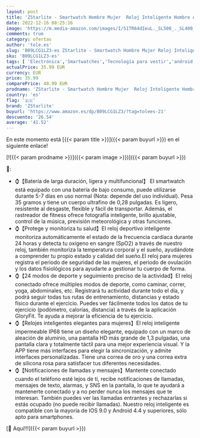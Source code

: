 ```yaml
---
layout: post
title: 'ZStarlite - Smartwatch Hombre Mujer  Reloj Inteligente Hombre A Prueba de Agua IP68  Smart Watch 1.3”Táctil Completa con Caloría  SpO2  Menstrual Registro  Podómetro Pulsera Actividad Inteligente con IOS Android'
date: 2022-12-16 08:25:16
image: 'https://m.media-amazon.com/images/I/51TR64dIeuL._SL500_._SL400_.jpg'
comments: true
category: ofertas
author: 'tole.es'
slug: 'B09LCG1LZ3-es ZStarlite - Smartwatch Hombre Mujer Reloj Inteligente...'
sku: 'B09LCG1LZ3-es'
tags: [ 'Electrónica','Smartwatches','Tecnología para vestir','android','zstarlite','🇪🇸', ]
actualPrice: 35.99 EUR
currency: EUR
price: 35.99
comparePrice: 48.99 EUR
prodname: 'ZStarlite - Smartwatch Hombre Mujer  Reloj Inteligente Hombre A Prueba de Agua IP68  Smart Watch 1.3”Táctil Completa con Caloría  SpO2  Menstrual Registro  Podómetro Pulsera Actividad Inteligente con IOS Android'
country: 'es'
flag: '🇪🇸'
brand: 'ZStarlite'
buyurl: 'https://www.amazon.es/dp/B09LCG1LZ3/?tag=tolees-21'
descuento: '26.54'
average: '41.52'
---
```


En este momento está [{{< param title >}}]({{< param buyurl >}}) en el siguiente enlace!

[![{{< param prodname >}}]({{< param image >}})]({{< param buyurl >}})

🔎:

- ⌚【Batería de larga duración, ligera y multifuncional】 El smartwatch está equipado con una batería de bajo consumo, puede utilizarse durante 5-7 días en uso normal (Nota: depende del uso individual). Pesa 35 gramos y tiene un cuerpo ultrafino de 0,28 pulgadas. Es ligero, resistente al desgaste, flexible y fácil de transportar. Además, el rastreador de fitness ofrece fotografía inteligente, brillo ajustable, control de la música, previsión meteorológica y otras funciones.
- ⌚【Protege y monitoriza tu salud】El reloj deportivo inteligente monitoriza automáticamente el estado de la frecuencia cardíaca durante 24 horas y detecta tu oxígeno en sangre (SpO2) a través de nuestro reloj, también monitoriza la temperatura corporal y el sueño, ayudándote a comprender tu propio estado y calidad del sueño.El reloj para mujeres registra el periodo de seguridad de las mujeres, el periodo de ovulación y los datos fisiológicos para ayudarte a gestionar tu cuerpo de forma.
- ⌚【24 modos de deporte y seguimiento preciso de la actividad】El reloj conectado ofrece múltiples modos de deporte, como caminar, correr, yoga, abdominales, etc. Registrará tu actividad durante todo el día, y podrá seguir todas tus rutas de entrenamiento, distancias y estado físico durante el ejercicio. Puedes ver fácilmente todos los datos de tu ejercicio (podómetro, calorías, distancia) a través de la aplicación GloryFit. Te ayuda a mejorar la eficiencia de tu ejercicio.
- ⌚【Relojes inteligentes elegantes para mujeres】El reloj inteligente impermeable IP68 tiene un diseño elegante, equipado con un marco de aleación de aluminio, una pantalla HD más grande de 1,3 pulgadas, una pantalla clara y totalmente táctil para una mejor experiencia visual. Y la APP tiene más interfaces para elegir la sincronización, y admite interfaces personalizadas. Tiene una correa de oro y una correa extra de silicona rosa para satisfacer tus diferentes necesidades.
- ⌚【Notificaciones de llamadas y mensajes】Mantente conectado cuando el teléfono esté lejos de ti, recibe notificaciones de llamadas, mensajes de texto, alarmas, y SNS en la pantalla, lo que te ayudará a mantenerte conectado y a no perder nunca los mensajes que te interesan. También puedes ver las llamadas entrantes y rechazarlas si estás ocupado (no puede recibir llamadas). Nuestro reloj inteligente es compatible con la mayoría de IOS 9.0 y Android 4.4 y superiores, sólo apto para smartphones.

[🛒 Aquí!!!]({{< param buyurl >}})
